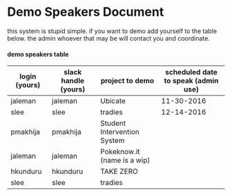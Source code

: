 # Demo Speakers Document

this system is stupid simple. if you want to demo add yourself to the table below. the admin whoever that may be will contact you and coordinate. 


#### demo speakers table

| login (yours) | slack handle (yours) | project to demo             | scheduled date to speak (admin use) |
| ------------- | -------------------- | --------------------------- | ----------------------------------- |
| jaleman       | jaleman              | Ubicate                     |  11-30-2016                         |
| slee          | slee                 | tradies                     |  12-14-2016                         |
| pmakhija      | pmakhija             | Student Intervention System |                                     |
| jaleman       | jaleman              | Pokeknow.it (name is a wip) |                                     |
| hkunduru      | hkunduru             | TAKE ZERO                   |                                     |
| slee          | slee                 | tradies                     |                                     |
